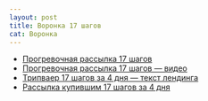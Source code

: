 ```yaml
---
layout: post
title: Воронка 17 шагов
cat: Воронка
---
```


- [Прогревочная рассылка 17 шагов](/preheat-17-steps/)
- [Прогревочная рассылка 17 шагов — видео](/preheat-17-steps-video/)
- [Трипваер 17 шагов за 4 дня — текст лендинга](/17x4-landing-text/)
- [Рассылка купившим 17 шагов за 4 дня](/17x4-series/)